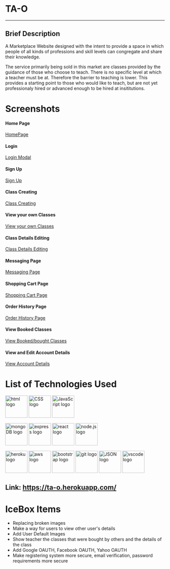 # **TA-O** 

---

## Brief Description
A Marketplace Website designed with the intent to provide a space in which people of all kinds of professions and skill levels can congregate and share their knowledge. 

The service primarily being sold in this market are classes provided by the guidance of those who choose to teach. There is no specific level at which a teacher must be at. Therefore the barrier to teaching is lower. This provides a starting point to those who would like to teach, but are not yet professionaly hired or advanced enough to be hired at insititutions.

# Screenshots

#### Home Page
[HomePage](https://i.imgur.com/l3N2vW4.png)
#### Login 
[Login Modal](https://i.imgur.com/OlvGZlr.png)
#### Sign Up
[Sign Up](https://i.imgur.com/4chw0ly.png)
#### Class Creating
[Class Creating](https://i.imgur.com/seZV3Mu.png)
#### View your own Classes
[View your own Classes](https://i.imgur.com/9TFixdI.png)
#### Class Details Editing
[Class Details Editing](https://i.imgur.com/d2T7MI6.png)
#### Messaging Page
[Messaging Page](https://i.imgur.com/hsPPQUa.png)
#### Shopping Cart Page 
[Shopping Cart Page](https://i.imgur.com/iO7jLCe.png)
#### Order History Page
[Order History Page](https://i.imgur.com/76F92yx.png)
#### View Booked Classes
[View Booked/bought Classes](https://i.imgur.com/kd0x9Hw.png)
#### View and Edit Account Details
[View Account Details](https://i.imgur.com/T6AUJ2Y.png)


# List of Technologies Used

<p>
<img src="https://svgshare.com/i/tAG.svg" alt="html logo" style="width:70px; display:in-line;"/>
<img src="https://svgshare.com/i/tAa.svg" alt="CSS logo" style="width:70px;"/>
<img src="https://svgshare.com/i/tA4.svg" alt="JavaScript logo" style="width:70px;"/>
</p>

<p>
<img src="https://svgshare.com/i/t7o.svg" alt="mongoDB logo" style="width:70px;"/>
<img src="https://upload.wikimedia.org/wikipedia/commons/6/64/Expressjs.png" alt="express logo" style="width:70px;"/>
<img src="https://svgshare.com/i/t8M.svg" alt="react logo" style="width:70px;"/>
<img src="https://svgshare.com/i/tAc.svg" alt="node.js logo" style="width:70px;"/>
</p>

<p>
<img src="https://svgshare.com/i/tAb.svg" alt="heroku logo" style="width:70px;"/>
<img src="https://svgshare.com/i/t8L.svg" alt="aws logo" style="width:70px;"/>
<img src="https://svgshare.com/i/tAk.svg" alt="bootstrap logo" style="width:70px;"/>
<img src="https://svgshare.com/i/tAF.svg" alt="git logo" style="width:70px;"/>
<img src="https://svgshare.com/i/t9F.svg" alt="JSON logo" style="width:70px;"/>
<img src="https://svgshare.com/i/t8e.svg" alt="vscode logo" style="width:70px;"/>
</p>

## Link: https://ta-o.herokuapp.com/

# IceBox Items
* Replacing broken images
* Make a way for users to view other user's details
* Add User Default Images
* Show teacher the classes that were bought by others and the details of the class
* Add Google OAUTH, Facebook OAUTH, Yahoo OAUTH
* Make registering system more secure, email verification, password requirements more secure

